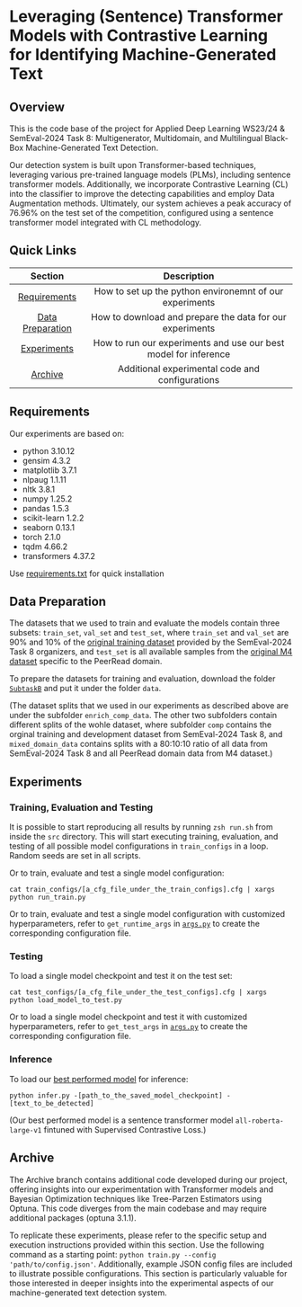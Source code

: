 # Leveraging (Sentence) Transformer Models with Contrastive Learning for Identifying Machine-Generated Text
## Overview
This is the code base of the project for Applied Deep Learning WS23/24 & SemEval-2024 Task 8: Multigenerator, Multidomain, and Multilingual Black-Box Machine-Generated Text Detection.

Our detection system is built upon Transformer-based techniques, leveraging various pre-trained language models (PLMs), including sentence transformer models. Additionally, we incorporate Contrastive Learning (CL) into the classifier to improve the detecting capabilities and employ Data Augmentation methods. Ultimately, our system achieves a peak accuracy of 76.96% on the test set of the competition, configured using a sentence transformer model integrated with CL methodology.

## Quick Links
| Section                                 | Description                                                     |
| :-------------------------------------: |:--------------------------------------------------------------: |
| [Requirements](#Requirements)           | How to set up the python environemnt of our experiments         |
| [Data Preparation](#Data-Preparation)   | How to download and prepare the data for our experiments        |
| [Experiments](#Experiments)             | How to run our experiments and use our best model for inference |
| [Archive](#Archive)                     | Additional experimental code and configurations                 |

## Requirements
Our experiments are based on:
* python 3.10.12
* gensim 4.3.2
* matplotlib 3.7.1
* nlpaug 1.1.11
* nltk 3.8.1
* numpy 1.25.2
* pandas 1.5.3
* scikit-learn 1.2.2
* seaborn 0.13.1
* torch 2.1.0
* tqdm 4.66.2
* transformers 4.37.2

Use [requirements.txt](requirements.txt) for quick installation

## Data Preparation
The datasets that we used to train and evaluate the models contain three subsets: `train_set`, `val_set` and `test_set`, where `train_set` and `val_set` are 90% and 10% of the [original training dataset](https://github.com/mbzuai-nlp/SemEval2024-task8) provided by the SemEval-2024 Task 8 organizers, and `test_set` is all available samples from the [original M4 dataset](https://github.com/mbzuai-nlp/M4) specific to the PeerRead domain.

To prepare the datasets for training and evaluation, download the folder [`SubtaskB`](https://drive.google.com/drive/folders/1Hh8kD9NlbKfJLpJ_BRvcckN20Xpxxjh_?usp=share_link) and put it under the folder `data`.

(The dataset splits that we used in our experiments as described above are under the subfolder `enrich_comp_data`. The other two subfolders contain different splits of the wohle dataset, where subfolder `comp` contains the orginal training and development dataset from SemEval-2024 Task 8, and `mixed_domain_data` contains splits with a 80:10:10 ratio of all data from SemEval-2024 Task 8 and all PeerRead domain data from M4 dataset.)

## Experiments
### Training, Evaluation and Testing
It is possible to start reproducing all results by running `zsh run.sh` from inside the `src` directory. This will start executing training, evaluation, and testing of all possible model configurations in `train_configs` in a loop. Random seeds are set in all scripts.

Or to train, evaluate and test a single model configuration:
```
cat train_configs/[a_cfg_file_under_the_train_configs].cfg | xargs python run_train.py
```

Or to train, evaluate and test a single model configuration with customized hyperparameters, refer to `get_runtime_args` in [`args.py`](src/utils/args.py) to create the corresponding configuration file.

### Testing
To load a single model checkpoint and test it on the test set:
```
cat test_configs/[a_cfg_file_under_the_test_configs].cfg | xargs python load_model_to_test.py
```

Or to load a single model checkpoint and test it with customized hyperparameters, refer to `get_test_args` in [`args.py`](src/utils/args.py) to create the corresponding configuration file.

### Inference
To load our [best performed model](https://drive.google.com/file/d/10VTeF4KGdZMtmkXCbNIFK49bsjOQKbuz/view?usp=share_link) for inference:
```
python infer.py -[path_to_the_saved_model_checkpoint] -[text_to_be_detected]
```
(Our best performed model is a sentence transformer model `all-roberta-large-v1` fintuned with Supervised Contrastive Loss.)

## Archive
The Archive branch contains additional code developed during our project, offering insights into our experimentation with Transformer models and Bayesian Optimization techniques like Tree-Parzen Estimators using Optuna. This code diverges from the main codebase and may require additional packages (optuna 3.1.1).

To replicate these experiments, please refer to the specific setup and execution instructions provided within this section. Use the following command as a starting point: ```python train.py --config 'path/to/config.json'```. Additionally, example JSON config files are included to illustrate possible configurations. This section is particularly valuable for those interested in deeper insights into the experimental aspects of our machine-generated text detection system.
